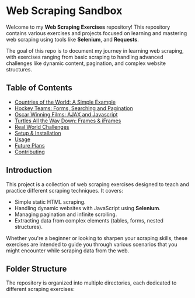 # Web Scraping Sandbox

Welcome to my **Web Scraping Exercises** repository! This repository contains various exercises and projects focused on learning and mastering web scraping using tools like **Selenium**, and **Requests**.

The goal of this repo is to document my journey in learning web scraping, with exercises ranging from basic scraping to handling advanced challenges like dynamic content, pagination, and complex website structures.

## Table of Contents
- [Countries of the World: A Simple Example](./webscraping_sandbox/Countries_Of_The_World_Scraper.ipynb)
- [Hockey Teams: Forms, Searching and Pagination](#folder-structure)
- [Oscar Winning Films: AJAX and Javascript](#folder-structure)
- [Turtles All the Way Down: Frames & iFrames](#folder-structure)
- [Real World Challenges](#folder-structure)
- [Setup & Installation](#setup--installatio)
- [Usage](#usage)
- [Future Plans](#future-plans)
- [Contributing](#contributing)

## Introduction

This project is a collection of web scraping exercises designed to teach and practice different scraping techniques. It covers:
- Simple static HTML scraping.
- Handling dynamic websites with JavaScript using **Selenium**.
- Managing pagination and infinite scrolling.
- Extracting data from complex elements (tables, forms, nested structures).

Whether you're a beginner or looking to sharpen your scraping skills, these exercises are intended to guide you through various scenarios that you might encounter while scraping data from the web.

## Folder Structure

The repository is organized into multiple directories, each dedicated to different scraping exercises:


